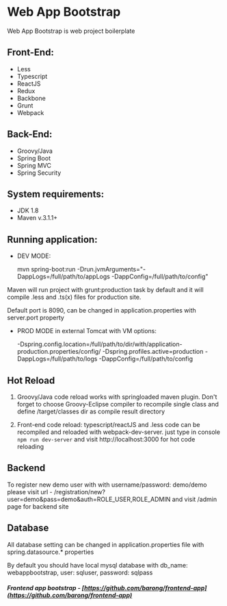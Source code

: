 # Web App Bootstrap

Web App Bootstrap is web project boilerplate

## Front-End:
- Less
- Typescript
- ReactJS
- Redux
- Backbone
- Grunt
- Webpack


## Back-End:
- Groovy/Java
- Spring Boot
- Spring MVC
- Spring Security


## System requirements:
- JDK 1.8
- Maven v.3.1.1+


## Running application:
- DEV MODE: 


    mvn spring-boot:run -Drun.jvmArguments="-DappLogs=/full/path/to/appLogs -DappConfig=/full/path/to/config"

Maven will run project with grunt:production task by default and it will compile .less and .ts(x) files for production site.

Default port is 8090, can be changed in application.properties with server.port property




- PROD MODE in external Tomcat with VM options: 


    -Dspring.config.location=/full/path/to/dir/with/application-production.properties/config/
    -Dspring.profiles.active=production 
    -DappLogs=/full/path/to/logs
    -DappConfig=/full/path/to/config



## Hot Reload

1. Groovy/Java code reload works with springloaded maven plugin. Don't forget to choose Groovy-Eclipse compiler to recompile single class and define /target/classes dir as compile result directory


2. Front-end code reload: typescript/reactJS and .less code can be recompiled and reloaded with webpack-dev-server. just type in console `npm run dev-server` and visit http://localhost:3000 for hot code reloading


## Backend

To register new demo user with with username/password: demo/demo please visit url - /registration/new?user=demo&pass=demo&auth=ROLE_USER,ROLE_ADMIN and visit /admin page for backend site


## Database

All database setting can be changed in application.properties file with spring.datasource.* properties

By default you should have local mysql database with db_name: webappbootstrap, user: sqluser, password: sqlpass


##### Frontend app bootstrap - [https://github.com/barong/frontend-app](https://github.com/barong/frontend-app)




